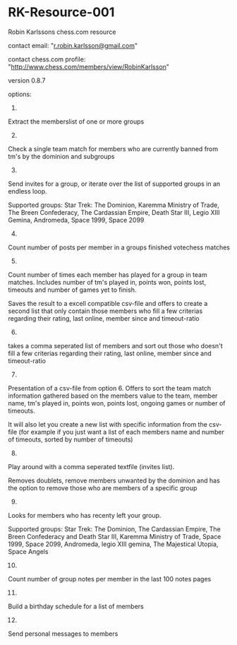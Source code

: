 RK-Resource-001
===============

Robin Karlssons chess.com resource 

contact email: "r.robin.karlsson@gmail.com"

contact chess.com profile: "http://www.chess.com/members/view/RobinKarlsson"

version 0.8.7






options:

1.

Extract the memberslist of one or more groups

 

2.

Check a single team match for members who are currently banned from tm's by the dominion and subgroups

 

3.

Send invites for a group, or iterate over the list of supported groups in an endless loop.

Supported groups: Star Trek: The Dominion, Karemma Ministry of Trade, The Breen Confederacy, The Cardassian Empire, Death Star III, Legio XIII Gemina, Andromeda, Space 1999, Space 2099

 

4.

Count number of posts per member in a groups finished votechess matches

 

5.

Count number of times each member has played for a group in team matches. Includes number of tm's played in, points won, points lost, timeouts and number of games yet to finish.

Saves the result to a excell compatible csv-file and offers to create a second list that only contain those members who fill a few criterias regarding their rating, last online, member since and timeout-ratio

 

6.

takes a comma seperated list of members and sort out those who doesn't fill a few criterias regarding their rating, last online, member since and timeout-ratio

 

7.

Presentation of a csv-file from option 6. Offers to sort the team match information gathered based on the members value to the team, member name, tm's played in, points won, points lost, ongoing games or number of timeouts.

It will also let you create a new list with specific information from the csv-file (for example if you just want a list of each members name and number of timeouts, sorted by number of timeouts)

 

8.

Play around with a comma seperated textfile (invites list).

Removes doublets, remove members unwanted by the dominion and has the option to remove those who are members of a specific group

 

9.

Looks for members who has recenty left your group.

Supported groups: Star Trek: The Dominion, The Cardassian Empire, The Breen Confederacy and Death Star III, Karemma Ministry of Trade, Space 1999, Space 2099, Andromeda, legio XIII gemina, The Majestical Utopia, Space Angels

 

10.

Count number of group notes per member in the last 100 notes pages

 

11.

Build a birthday schedule for a list of members

 

12.

Send personal messages to members
